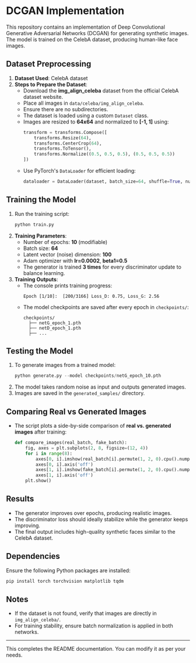 # DCGAN Implementation

This repository contains an implementation of Deep Convolutional Generative Adversarial Networks (DCGAN) for generating synthetic images. The model is trained on the CelebA dataset, producing human-like face images.

## Dataset Preprocessing

1. **Dataset Used**: CelebA dataset
2. **Steps to Prepare the Dataset**:
   - Download the **img_align_celeba** dataset from the official CelebA dataset website.
   - Place all images in `data/celeba/img_align_celeba`.
   - Ensure there are no subdirectories.
   - The dataset is loaded using a custom `Dataset` class.
   - Images are resized to **64x64** and normalized to **[-1, 1]** using:
     ```python
     transform = transforms.Compose([
         transforms.Resize(64),
         transforms.CenterCrop(64),
         transforms.ToTensor(),
         transforms.Normalize((0.5, 0.5, 0.5), (0.5, 0.5, 0.5))
     ])
     ```
   - Use PyTorch's `DataLoader` for efficient loading:
     ```python
     dataloader = DataLoader(dataset, batch_size=64, shuffle=True, num_workers=0, pin_memory=True)
     ```

## Training the Model

1. Run the training script:
   ```bash
   python train.py
   ```
2. **Training Parameters**:
   - Number of epochs: **10** (modifiable)
   - Batch size: **64**
   - Latent vector (noise) dimension: **100**
   - Adam optimizer with **lr=0.0002**, **beta1=0.5**
   - The generator is trained **3 times** for every discriminator update to balance learning.
3. **Training Outputs**:
   - The console prints training progress:
     ```
     Epoch [1/10]:  [200/3166] Loss_D: 0.75, Loss_G: 2.56
     ```
   - The model checkpoints are saved after every epoch in `checkpoints/`:
     ```
     checkpoints/
       ├── netG_epoch_1.pth
       ├── netD_epoch_1.pth
       ├── ...
     ```

## Testing the Model

1. To generate images from a trained model:
   ```python
   python generate.py --model checkpoints/netG_epoch_10.pth
   ```
2. The model takes random noise as input and outputs generated images.
3. Images are saved in the `generated_samples/` directory.

## Comparing Real vs Generated Images

- The script plots a side-by-side comparison of **real vs. generated images** after training:
  ```python
  def compare_images(real_batch, fake_batch):
      fig, axes = plt.subplots(2, 8, figsize=(12, 4))
      for i in range(8):
          axes[0, i].imshow(real_batch[i].permute(1, 2, 0).cpu().numpy())
          axes[0, i].axis('off')
          axes[1, i].imshow(fake_batch[i].permute(1, 2, 0).cpu().numpy())
          axes[1, i].axis('off')
      plt.show()
  ```

## Results

- The generator improves over epochs, producing realistic images.
- The discriminator loss should ideally stabilize while the generator keeps improving.
- The final output includes high-quality synthetic faces similar to the CelebA dataset.

## Dependencies
Ensure the following Python packages are installed:
```bash
pip install torch torchvision matplotlib tqdm
```

## Notes
- If the dataset is not found, verify that images are directly in `img_align_celeba/`.
- For training stability, ensure batch normalization is applied in both networks.

---

This completes the README documentation. You can modify it as per your needs.

